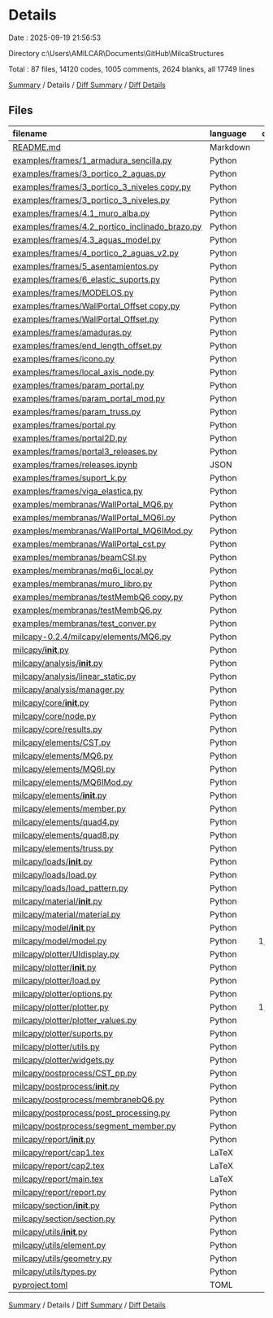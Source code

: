 # Details

Date : 2025-09-19 21:56:53

Directory c:\\Users\\AMILCAR\\Documents\\GitHub\\MilcaStructures

Total : 87 files,  14120 codes, 1005 comments, 2624 blanks, all 17749 lines

[Summary](results.md) / Details / [Diff Summary](diff.md) / [Diff Details](diff-details.md)

## Files
| filename | language | code | comment | blank | total |
| :--- | :--- | ---: | ---: | ---: | ---: |
| [README.md](/README.md) | Markdown | 551 | 0 | 166 | 717 |
| [examples/frames/1_armadura_sencilla.py](/examples/frames/1_armadura_sencilla.py) | Python | 26 | 0 | 11 | 37 |
| [examples/frames/3_portico_2_aguas.py](/examples/frames/3_portico_2_aguas.py) | Python | 20 | 1 | 9 | 30 |
| [examples/frames/3_portico_3_niveles copy.py](/examples/frames/3_portico_3_niveles%20copy.py) | Python | 35 | 3 | 11 | 49 |
| [examples/frames/3_portico_3_niveles.py](/examples/frames/3_portico_3_niveles.py) | Python | 35 | 0 | 10 | 45 |
| [examples/frames/4.1_muro_alba.py](/examples/frames/4.1_muro_alba.py) | Python | 26 | 0 | 5 | 31 |
| [examples/frames/4.2_portico_inclinado_brazo.py](/examples/frames/4.2_portico_inclinado_brazo.py) | Python | 37 | 0 | 5 | 42 |
| [examples/frames/4.3_aguas_model.py](/examples/frames/4.3_aguas_model.py) | Python | 22 | 0 | 9 | 31 |
| [examples/frames/4_portico_2_aguas_v2.py](/examples/frames/4_portico_2_aguas_v2.py) | Python | 21 | 1 | 9 | 31 |
| [examples/frames/5_asentamientos.py](/examples/frames/5_asentamientos.py) | Python | 17 | 7 | 3 | 27 |
| [examples/frames/6_elastic_suports.py](/examples/frames/6_elastic_suports.py) | Python | 21 | 0 | 6 | 27 |
| [examples/frames/MODELOS.py](/examples/frames/MODELOS.py) | Python | 208 | 41 | 61 | 310 |
| [examples/frames/WallPortal_Offset copy.py](/examples/frames/WallPortal_Offset%20copy.py) | Python | 41 | 0 | 8 | 49 |
| [examples/frames/WallPortal_Offset.py](/examples/frames/WallPortal_Offset.py) | Python | 41 | 0 | 8 | 49 |
| [examples/frames/amaduras.py](/examples/frames/amaduras.py) | Python | 37 | 1 | 12 | 50 |
| [examples/frames/end_length_offset.py](/examples/frames/end_length_offset.py) | Python | 195 | 33 | 47 | 275 |
| [examples/frames/icono.py](/examples/frames/icono.py) | Python | 25 | 0 | 14 | 39 |
| [examples/frames/local_axis_node.py](/examples/frames/local_axis_node.py) | Python | 28 | 7 | 0 | 35 |
| [examples/frames/param_portal.py](/examples/frames/param_portal.py) | Python | 132 | 5 | 22 | 159 |
| [examples/frames/param_portal_mod.py](/examples/frames/param_portal_mod.py) | Python | 44 | 2 | 4 | 50 |
| [examples/frames/param_truss.py](/examples/frames/param_truss.py) | Python | 97 | 6 | 24 | 127 |
| [examples/frames/portal.py](/examples/frames/portal.py) | Python | 49 | 0 | 16 | 65 |
| [examples/frames/portal2D.py](/examples/frames/portal2D.py) | Python | 65 | 4 | 4 | 73 |
| [examples/frames/portal3_releases.py](/examples/frames/portal3_releases.py) | Python | 37 | 0 | 11 | 48 |
| [examples/frames/releases.ipynb](/examples/frames/releases.ipynb) | JSON | 907 | 0 | 1 | 908 |
| [examples/frames/suport_k.py](/examples/frames/suport_k.py) | Python | 33 | 0 | 1 | 34 |
| [examples/frames/viga_elastica.py](/examples/frames/viga_elastica.py) | Python | 29 | 0 | 7 | 36 |
| [examples/membranas/WallPortal_MQ6.py](/examples/membranas/WallPortal_MQ6.py) | Python | 48 | 3 | 8 | 59 |
| [examples/membranas/WallPortal_MQ6I.py](/examples/membranas/WallPortal_MQ6I.py) | Python | 48 | 3 | 8 | 59 |
| [examples/membranas/WallPortal_MQ6IMod.py](/examples/membranas/WallPortal_MQ6IMod.py) | Python | 50 | 0 | 8 | 58 |
| [examples/membranas/WallPortal_cst.py](/examples/membranas/WallPortal_cst.py) | Python | 56 | 0 | 5 | 61 |
| [examples/membranas/beamCSI.py](/examples/membranas/beamCSI.py) | Python | 34 | 0 | 11 | 45 |
| [examples/membranas/mq6i_local.py](/examples/membranas/mq6i_local.py) | Python | 37 | 61 | 14 | 112 |
| [examples/membranas/muro_libro.py](/examples/membranas/muro_libro.py) | Python | 38 | 22 | 11 | 71 |
| [examples/membranas/testMembQ6 copy.py](/examples/membranas/testMembQ6%20copy.py) | Python | 22 | 0 | 5 | 27 |
| [examples/membranas/testMembQ6.py](/examples/membranas/testMembQ6.py) | Python | 23 | 0 | 5 | 28 |
| [examples/membranas/test_conver.py](/examples/membranas/test_conver.py) | Python | 98 | 14 | 19 | 131 |
| [milcapy-0.2.4/milcapy/elements/MQ6.py](/milcapy-0.2.4/milcapy/elements/MQ6.py) | Python | 293 | 9 | 49 | 351 |
| [milcapy/__init__.py](/milcapy/__init__.py) | Python | 49 | 0 | 9 | 58 |
| [milcapy/analysis/__init__.py](/milcapy/analysis/__init__.py) | Python | 0 | 0 | 1 | 1 |
| [milcapy/analysis/linear_static.py](/milcapy/analysis/linear_static.py) | Python | 233 | 75 | 83 | 391 |
| [milcapy/analysis/manager.py](/milcapy/analysis/manager.py) | Python | 74 | 11 | 18 | 103 |
| [milcapy/core/__init__.py](/milcapy/core/__init__.py) | Python | 0 | 0 | 1 | 1 |
| [milcapy/core/node.py](/milcapy/core/node.py) | Python | 79 | 6 | 19 | 104 |
| [milcapy/core/results.py](/milcapy/core/results.py) | Python | 238 | 3 | 82 | 323 |
| [milcapy/elements/CST.py](/milcapy/elements/CST.py) | Python | 117 | 2 | 18 | 137 |
| [milcapy/elements/MQ6.py](/milcapy/elements/MQ6.py) | Python | 293 | 9 | 49 | 351 |
| [milcapy/elements/MQ6I.py](/milcapy/elements/MQ6I.py) | Python | 227 | 13 | 27 | 267 |
| [milcapy/elements/MQ6IMod.py](/milcapy/elements/MQ6IMod.py) | Python | 51 | 5 | 7 | 63 |
| [milcapy/elements/__init__.py](/milcapy/elements/__init__.py) | Python | 0 | 0 | 1 | 1 |
| [milcapy/elements/member.py](/milcapy/elements/member.py) | Python | 319 | 9 | 62 | 390 |
| [milcapy/elements/quad4.py](/milcapy/elements/quad4.py) | Python | 169 | 2 | 27 | 198 |
| [milcapy/elements/quad8.py](/milcapy/elements/quad8.py) | Python | 262 | 12 | 25 | 299 |
| [milcapy/elements/truss.py](/milcapy/elements/truss.py) | Python | 116 | 0 | 17 | 133 |
| [milcapy/loads/__init__.py](/milcapy/loads/__init__.py) | Python | 7 | 0 | 2 | 9 |
| [milcapy/loads/load.py](/milcapy/loads/load.py) | Python | 961 | 1 | 139 | 1,101 |
| [milcapy/loads/load_pattern.py](/milcapy/loads/load_pattern.py) | Python | 378 | 1 | 71 | 450 |
| [milcapy/material/__init__.py](/milcapy/material/__init__.py) | Python | 0 | 0 | 1 | 1 |
| [milcapy/material/material.py](/milcapy/material/material.py) | Python | 54 | 0 | 15 | 69 |
| [milcapy/model/__init__.py](/milcapy/model/__init__.py) | Python | 0 | 0 | 1 | 1 |
| [milcapy/model/model.py](/milcapy/model/model.py) | Python | 1,400 | 99 | 267 | 1,766 |
| [milcapy/plotter/UIdisplay.py](/milcapy/plotter/UIdisplay.py) | Python | 735 | 62 | 133 | 930 |
| [milcapy/plotter/__init__.py](/milcapy/plotter/__init__.py) | Python | 0 | 0 | 1 | 1 |
| [milcapy/plotter/load.py](/milcapy/plotter/load.py) | Python | 280 | 104 | 70 | 454 |
| [milcapy/plotter/options.py](/milcapy/plotter/options.py) | Python | 375 | 32 | 64 | 471 |
| [milcapy/plotter/plotter.py](/milcapy/plotter/plotter.py) | Python | 1,817 | 164 | 224 | 2,205 |
| [milcapy/plotter/plotter_values.py](/milcapy/plotter/plotter_values.py) | Python | 174 | 11 | 34 | 219 |
| [milcapy/plotter/suports.py](/milcapy/plotter/suports.py) | Python | 282 | 10 | 31 | 323 |
| [milcapy/plotter/utils.py](/milcapy/plotter/utils.py) | Python | 78 | 6 | 20 | 104 |
| [milcapy/plotter/widgets.py](/milcapy/plotter/widgets.py) | Python | 397 | 59 | 116 | 572 |
| [milcapy/postprocess/CST_pp.py](/milcapy/postprocess/CST_pp.py) | Python | 44 | 0 | 11 | 55 |
| [milcapy/postprocess/__init__.py](/milcapy/postprocess/__init__.py) | Python | 0 | 0 | 1 | 1 |
| [milcapy/postprocess/membranebQ6.py](/milcapy/postprocess/membranebQ6.py) | Python | 1 | 0 | 7 | 8 |
| [milcapy/postprocess/post_processing.py](/milcapy/postprocess/post_processing.py) | Python | 170 | 7 | 44 | 221 |
| [milcapy/postprocess/segment_member.py](/milcapy/postprocess/segment_member.py) | Python | 304 | 29 | 73 | 406 |
| [milcapy/report/__init__.py](/milcapy/report/__init__.py) | Python | 0 | 0 | 1 | 1 |
| [milcapy/report/cap1.tex](/milcapy/report/cap1.tex) | LaTeX | 117 | 0 | 16 | 133 |
| [milcapy/report/cap2.tex](/milcapy/report/cap2.tex) | LaTeX | 29 | 0 | 13 | 42 |
| [milcapy/report/main.tex](/milcapy/report/main.tex) | LaTeX | 61 | 30 | 23 | 114 |
| [milcapy/report/report.py](/milcapy/report/report.py) | Python | 16 | 4 | 7 | 27 |
| [milcapy/section/__init__.py](/milcapy/section/__init__.py) | Python | 0 | 0 | 1 | 1 |
| [milcapy/section/section.py](/milcapy/section/section.py) | Python | 256 | 0 | 48 | 304 |
| [milcapy/utils/__init__.py](/milcapy/utils/__init__.py) | Python | 22 | 0 | 4 | 26 |
| [milcapy/utils/element.py](/milcapy/utils/element.py) | Python | 218 | 14 | 52 | 284 |
| [milcapy/utils/geometry.py](/milcapy/utils/geometry.py) | Python | 78 | 0 | 28 | 106 |
| [milcapy/utils/types.py](/milcapy/utils/types.py) | Python | 89 | 2 | 28 | 119 |
| [pyproject.toml](/pyproject.toml) | TOML | 24 | 0 | 5 | 29 |

[Summary](results.md) / Details / [Diff Summary](diff.md) / [Diff Details](diff-details.md)